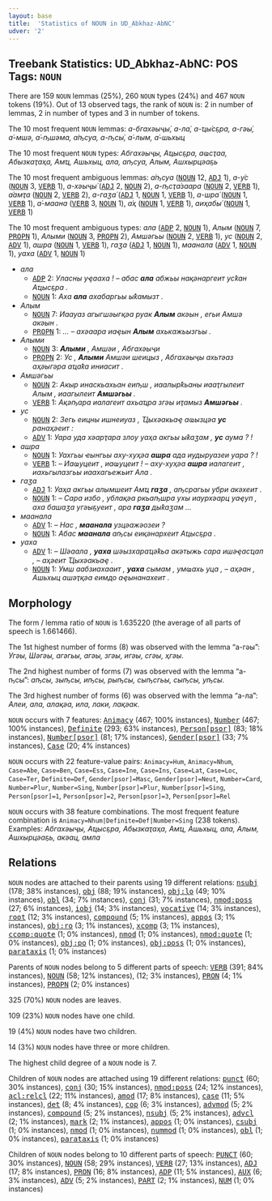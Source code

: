 ```yaml
---
layout: base
title:  'Statistics of NOUN in UD_Abkhaz-AbNC'
udver: '2'
---
```


## Treebank Statistics: UD_Abkhaz-AbNC: POS Tags: `NOUN`

There are 159 `NOUN` lemmas (25%), 260 `NOUN` types (24%) and 467 `NOUN` tokens (19%).
Out of 13 observed tags, the rank of `NOUN` is: 2 in number of lemmas, 2 in number of types and 3 in number of tokens.

The 10 most frequent `NOUN` lemmas: <em>а-бгахәыҷы́, а-ла́, а-ҵы́сҕра, а-гәы́, а́-мшә, а́-ҧшәма, а́ҧсуа, а-ҧсы́, а́-лым, а́-шьхыц</em>

The 10 most frequent `NOUN` types:  <em>Абгахәыҷы, Аҵысҕра, аҩсҭаа, Абызкаҭаҳа, Амҵ, Ашьхыц, ала, аҧсуа, Алым, Ашхырцәаҕь</em>

The 10 most frequent ambiguous lemmas: <em>а́ҧсуа</em> (<tt><a href="ab_abnc-pos-NOUN.html">NOUN</a></tt> 12, <tt><a href="ab_abnc-pos-ADJ.html">ADJ</a></tt> 1), <em>а-у́с</em> (<tt><a href="ab_abnc-pos-NOUN.html">NOUN</a></tt> 3, <tt><a href="ab_abnc-pos-VERB.html">VERB</a></tt> 1), <em>а-хәыҷы́</em> (<tt><a href="ab_abnc-pos-ADJ.html">ADJ</a></tt> 2, <tt><a href="ab_abnc-pos-NOUN.html">NOUN</a></tt> 2), <em>а-ҧсҭа́заара</em> (<tt><a href="ab_abnc-pos-NOUN.html">NOUN</a></tt> 2, <tt><a href="ab_abnc-pos-VERB.html">VERB</a></tt> 1), <em>а́амҭа</em> (<tt><a href="ab_abnc-pos-NOUN.html">NOUN</a></tt> 2, <tt><a href="ab_abnc-pos-VERB.html">VERB</a></tt> 2), <em>а-гаӡа́</em> (<tt><a href="ab_abnc-pos-ADJ.html">ADJ</a></tt> 1, <tt><a href="ab_abnc-pos-NOUN.html">NOUN</a></tt> 1, <tt><a href="ab_abnc-pos-VERB.html">VERB</a></tt> 1), <em>а-шра́</em> (<tt><a href="ab_abnc-pos-NOUN.html">NOUN</a></tt> 1, <tt><a href="ab_abnc-pos-VERB.html">VERB</a></tt> 1), <em>а́-маана</em> (<tt><a href="ab_abnc-pos-VERB.html">VERB</a></tt> 3, <tt><a href="ab_abnc-pos-NOUN.html">NOUN</a></tt> 1), <em>а́ҳ</em> (<tt><a href="ab_abnc-pos-NOUN.html">NOUN</a></tt> 1, <tt><a href="ab_abnc-pos-VERB.html">VERB</a></tt> 1), <em>аиҳабы́</em> (<tt><a href="ab_abnc-pos-NOUN.html">NOUN</a></tt> 1, <tt><a href="ab_abnc-pos-VERB.html">VERB</a></tt> 1)

The 10 most frequent ambiguous types:  <em>ала</em> (<tt><a href="ab_abnc-pos-ADP.html">ADP</a></tt> 2, <tt><a href="ab_abnc-pos-NOUN.html">NOUN</a></tt> 1), <em>Алым</em> (<tt><a href="ab_abnc-pos-NOUN.html">NOUN</a></tt> 7, <tt><a href="ab_abnc-pos-PROPN.html">PROPN</a></tt> 1), <em>Алыми</em> (<tt><a href="ab_abnc-pos-NOUN.html">NOUN</a></tt> 3, <tt><a href="ab_abnc-pos-PROPN.html">PROPN</a></tt> 2), <em>Амшәгьы</em> (<tt><a href="ab_abnc-pos-NOUN.html">NOUN</a></tt> 2, <tt><a href="ab_abnc-pos-VERB.html">VERB</a></tt> 1), <em>ус</em> (<tt><a href="ab_abnc-pos-NOUN.html">NOUN</a></tt> 2, <tt><a href="ab_abnc-pos-ADV.html">ADV</a></tt> 1), <em>ашра</em> (<tt><a href="ab_abnc-pos-NOUN.html">NOUN</a></tt> 1, <tt><a href="ab_abnc-pos-VERB.html">VERB</a></tt> 1), <em>гаӡа</em> (<tt><a href="ab_abnc-pos-ADJ.html">ADJ</a></tt> 1, <tt><a href="ab_abnc-pos-NOUN.html">NOUN</a></tt> 1), <em>маанала</em> (<tt><a href="ab_abnc-pos-ADV.html">ADV</a></tt> 1, <tt><a href="ab_abnc-pos-NOUN.html">NOUN</a></tt> 1), <em>уаха</em> (<tt><a href="ab_abnc-pos-ADV.html">ADV</a></tt> 1, <tt><a href="ab_abnc-pos-NOUN.html">NOUN</a></tt> 1)


* <em>ала</em>
  * <tt><a href="ab_abnc-pos-ADP.html">ADP</a></tt> 2: <em>Уласны уҿааха ! – абас <b>ала</b> абжьы нақәнаргеит усҟан Аҵысҕра .</em>
  * <tt><a href="ab_abnc-pos-NOUN.html">NOUN</a></tt> 1: <em>Аха <b>ала</b> ахабаргьы ыҟамызт .</em>
* <em>Алым</em>
  * <tt><a href="ab_abnc-pos-NOUN.html">NOUN</a></tt> 7: <em>Иаауаз агыгшәыгқәа руак <b>Алым</b> акәын , егьи Амшә акәын .</em>
  * <tt><a href="ab_abnc-pos-PROPN.html">PROPN</a></tt> 1: <em>… – ахәаара иаҿын <b>Алым</b> ахькажьызгьы .</em>
* <em>Алыми</em>
  * <tt><a href="ab_abnc-pos-NOUN.html">NOUN</a></tt> 3: <em><b>Алыми</b> , Амшәи , Абгахәыҷи</em>
  * <tt><a href="ab_abnc-pos-PROPN.html">PROPN</a></tt> 2: <em>Ус , <b>Алыми</b> Амшәи шеицыз , Абгахәыҷы ахьтәаз аҳәыгәра аҵаҟа иниасит .</em>
* <em>Амшәгьы</em>
  * <tt><a href="ab_abnc-pos-NOUN.html">NOUN</a></tt> 2: <em>Акыр инаскьахьан еиҧш , иаалырҟьаны иааҭгылеит Алым , иаагылеит <b>Амшәгьы</b> .</em>
  * <tt><a href="ab_abnc-pos-VERB.html">VERB</a></tt> 1: <em>Ақәҧара иалагеит ахьаҵра згәы иҭамыз <b>Амшәгьы</b> .</em>
* <em>ус</em>
  * <tt><a href="ab_abnc-pos-NOUN.html">NOUN</a></tt> 2: <em>Зегь еицны ишнеиуаз , Ҵыхәакьаҿ аҩызцәа <b>ус</b> ранаҳәеит :</em>
  * <tt><a href="ab_abnc-pos-ADV.html">ADV</a></tt> 1: <em>Уара уда хәарҭара злоу уаҳа акгьы ыҟаӡам , <b>ус</b> аума ? !</em>
* <em>ашра</em>
  * <tt><a href="ab_abnc-pos-NOUN.html">NOUN</a></tt> 1: <em>Уахгьы ҽынгьы аху-хуҳәа <b>ашра</b> ада иудыруазеи уара ? !</em>
  * <tt><a href="ab_abnc-pos-VERB.html">VERB</a></tt> 1: <em>– Иаҩуцеит , иаҩуцеит ! – аху-хуҳәа <b>ашра</b> иалагеит , иахьгылазгьы иаахагьежьит Ала .</em>
* <em>гаӡа</em>
  * <tt><a href="ab_abnc-pos-ADJ.html">ADJ</a></tt> 1: <em>Уаҳа акгьы алымшеит Амҵ <b>гаӡа</b> , аҧсрагьы убри акәхеит .</em>
  * <tt><a href="ab_abnc-pos-NOUN.html">NOUN</a></tt> 1: <em>– Сара избо , ублақәа ркьаҧшра ухы иаурхәарц уаҿуп , аха башаӡа угәыҕуеит , ара <b>гаӡа</b> дыҟаӡам …</em>
* <em>маанала</em>
  * <tt><a href="ab_abnc-pos-ADV.html">ADV</a></tt> 1: <em>– Нас , <b>маанала</b> узцәажәозеи ?</em>
  * <tt><a href="ab_abnc-pos-NOUN.html">NOUN</a></tt> 1: <em>Абас <b>маанала</b> аҧсы еиқәнархеит Аҵысҕра .</em>
* <em>уаха</em>
  * <tt><a href="ab_abnc-pos-ADV.html">ADV</a></tt> 1: <em>– Шәаала , <b>уаха</b> шәызхараҵәҟьа акәтыжь сара ишәҿасҵап , – аҳәеит Ҵыхәакьаҿ .</em>
  * <tt><a href="ab_abnc-pos-NOUN.html">NOUN</a></tt> 1: <em>Умш аабзиахааит , <b>уаха</b> сымам , умҩахь уца , – аҳәан , Ашьхыц ашәҭқәа еимдо аҿынанахеит .</em>

## Morphology

The form / lemma ratio of `NOUN` is 1.635220 (the average of all parts of speech is 1.661466).

The 1st highest number of forms (8) was observed with the lemma “а-гәы́”: <em>Угәы, Шәгәы, агәгьы, агәы, згәы, игәы, сгәы, ҳгәы</em>.

The 2nd highest number of forms (7) was observed with the lemma “а-ҧсы́”: <em>аҧсы, зыҧсы, иҧсы, рыҧсы, сыҧсгьы, сыҧсы, уҧсы</em>.

The 3rd highest number of forms (6) was observed with the lemma “а-ла́”: <em>Алеи, ала, алақәа, ила, лаки, лақәак</em>.

`NOUN` occurs with 7 features: <tt><a href="ab_abnc-feat-Animacy.html">Animacy</a></tt> (467; 100% instances), <tt><a href="ab_abnc-feat-Number.html">Number</a></tt> (467; 100% instances), <tt><a href="ab_abnc-feat-Definite.html">Definite</a></tt> (293; 63% instances), <tt><a href="ab_abnc-feat-Person-psor.html">Person[psor]</a></tt> (83; 18% instances), <tt><a href="ab_abnc-feat-Number-psor.html">Number[psor]</a></tt> (81; 17% instances), <tt><a href="ab_abnc-feat-Gender-psor.html">Gender[psor]</a></tt> (33; 7% instances), <tt><a href="ab_abnc-feat-Case.html">Case</a></tt> (20; 4% instances)

`NOUN` occurs with 22 feature-value pairs: `Animacy=Hum`, `Animacy=Nhum`, `Case=Abe`, `Case=Ben`, `Case=Ess`, `Case=Ine`, `Case=Ins`, `Case=Lat`, `Case=Loc`, `Case=Ter`, `Definite=Def`, `Gender[psor]=Masc`, `Gender[psor]=Neut`, `Number=Card`, `Number=Plur`, `Number=Sing`, `Number[psor]=Plur`, `Number[psor]=Sing`, `Person[psor]=1`, `Person[psor]=2`, `Person[psor]=3`, `Person[psor]=Rel`

`NOUN` occurs with 38 feature combinations.
The most frequent feature combination is `Animacy=Nhum|Definite=Def|Number=Sing` (238 tokens).
Examples: <em>Абгахәыҷы, Аҵысҕра, Абызкаҭаҳа, Амҵ, Ашьхыц, ала, Алым, Ашхырцәаҕь, акәац, амла</em>


## Relations

`NOUN` nodes are attached to their parents using 19 different relations: <tt><a href="ab_abnc-dep-nsubj.html">nsubj</a></tt> (178; 38% instances), <tt><a href="ab_abnc-dep-obj.html">obj</a></tt> (88; 19% instances), <tt><a href="ab_abnc-dep-obj-lo.html">obj:lo</a></tt> (49; 10% instances), <tt><a href="ab_abnc-dep-obl.html">obl</a></tt> (34; 7% instances), <tt><a href="ab_abnc-dep-conj.html">conj</a></tt> (31; 7% instances), <tt><a href="ab_abnc-dep-nmod-poss.html">nmod:poss</a></tt> (27; 6% instances), <tt><a href="ab_abnc-dep-iobj.html">iobj</a></tt> (14; 3% instances), <tt><a href="ab_abnc-dep-vocative.html">vocative</a></tt> (14; 3% instances), <tt><a href="ab_abnc-dep-root.html">root</a></tt> (12; 3% instances), <tt><a href="ab_abnc-dep-compound.html">compound</a></tt> (5; 1% instances), <tt><a href="ab_abnc-dep-appos.html">appos</a></tt> (3; 1% instances), <tt><a href="ab_abnc-dep-obj-ro.html">obj:ro</a></tt> (3; 1% instances), <tt><a href="ab_abnc-dep-xcomp.html">xcomp</a></tt> (3; 1% instances), <tt><a href="ab_abnc-dep-ccomp-quote.html">ccomp:quote</a></tt> (1; 0% instances), <tt><a href="ab_abnc-dep-nmod.html">nmod</a></tt> (1; 0% instances), <tt><a href="ab_abnc-dep-nmod-quote.html">nmod:quote</a></tt> (1; 0% instances), <tt><a href="ab_abnc-dep-obj-po.html">obj:po</a></tt> (1; 0% instances), <tt><a href="ab_abnc-dep-obj-poss.html">obj:poss</a></tt> (1; 0% instances), <tt><a href="ab_abnc-dep-parataxis.html">parataxis</a></tt> (1; 0% instances)

Parents of `NOUN` nodes belong to 5 different parts of speech: <tt><a href="ab_abnc-pos-VERB.html">VERB</a></tt> (391; 84% instances), <tt><a href="ab_abnc-pos-NOUN.html">NOUN</a></tt> (58; 12% instances),  (12; 3% instances), <tt><a href="ab_abnc-pos-PRON.html">PRON</a></tt> (4; 1% instances), <tt><a href="ab_abnc-pos-PROPN.html">PROPN</a></tt> (2; 0% instances)

325 (70%) `NOUN` nodes are leaves.

109 (23%) `NOUN` nodes have one child.

19 (4%) `NOUN` nodes have two children.

14 (3%) `NOUN` nodes have three or more children.

The highest child degree of a `NOUN` node is 7.

Children of `NOUN` nodes are attached using 19 different relations: <tt><a href="ab_abnc-dep-punct.html">punct</a></tt> (60; 30% instances), <tt><a href="ab_abnc-dep-conj.html">conj</a></tt> (30; 15% instances), <tt><a href="ab_abnc-dep-nmod-poss.html">nmod:poss</a></tt> (24; 12% instances), <tt><a href="ab_abnc-dep-acl-relcl.html">acl:relcl</a></tt> (22; 11% instances), <tt><a href="ab_abnc-dep-amod.html">amod</a></tt> (17; 8% instances), <tt><a href="ab_abnc-dep-case.html">case</a></tt> (11; 5% instances), <tt><a href="ab_abnc-dep-det.html">det</a></tt> (8; 4% instances), <tt><a href="ab_abnc-dep-cop.html">cop</a></tt> (6; 3% instances), <tt><a href="ab_abnc-dep-advmod.html">advmod</a></tt> (5; 2% instances), <tt><a href="ab_abnc-dep-compound.html">compound</a></tt> (5; 2% instances), <tt><a href="ab_abnc-dep-nsubj.html">nsubj</a></tt> (5; 2% instances), <tt><a href="ab_abnc-dep-advcl.html">advcl</a></tt> (2; 1% instances), <tt><a href="ab_abnc-dep-mark.html">mark</a></tt> (2; 1% instances), <tt><a href="ab_abnc-dep-appos.html">appos</a></tt> (1; 0% instances), <tt><a href="ab_abnc-dep-csubj.html">csubj</a></tt> (1; 0% instances), <tt><a href="ab_abnc-dep-nmod.html">nmod</a></tt> (1; 0% instances), <tt><a href="ab_abnc-dep-nummod.html">nummod</a></tt> (1; 0% instances), <tt><a href="ab_abnc-dep-obl.html">obl</a></tt> (1; 0% instances), <tt><a href="ab_abnc-dep-parataxis.html">parataxis</a></tt> (1; 0% instances)

Children of `NOUN` nodes belong to 10 different parts of speech: <tt><a href="ab_abnc-pos-PUNCT.html">PUNCT</a></tt> (60; 30% instances), <tt><a href="ab_abnc-pos-NOUN.html">NOUN</a></tt> (58; 29% instances), <tt><a href="ab_abnc-pos-VERB.html">VERB</a></tt> (27; 13% instances), <tt><a href="ab_abnc-pos-ADJ.html">ADJ</a></tt> (17; 8% instances), <tt><a href="ab_abnc-pos-PRON.html">PRON</a></tt> (16; 8% instances), <tt><a href="ab_abnc-pos-ADP.html">ADP</a></tt> (11; 5% instances), <tt><a href="ab_abnc-pos-AUX.html">AUX</a></tt> (6; 3% instances), <tt><a href="ab_abnc-pos-ADV.html">ADV</a></tt> (5; 2% instances), <tt><a href="ab_abnc-pos-PART.html">PART</a></tt> (2; 1% instances), <tt><a href="ab_abnc-pos-NUM.html">NUM</a></tt> (1; 0% instances)

